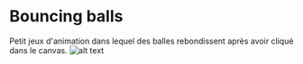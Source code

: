 # Bouncing balls
Petit jeux d'animation dans lequel des balles rebondissent après avoir cliqué dans le canvas.
![alt text](https://repository-images.githubusercontent.com/518410434/46de359c-2240-417a-9f03-d9b81818f0b8)

